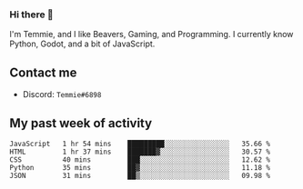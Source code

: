 ### Hi there 👋
I'm Temmie, and I like Beavers, Gaming, and Programming. I currently know Python, Godot, and a bit of JavaScript.

## Contact me
* Discord: `Temmie#6898`

## My past week of activity
<!--START_SECTION:waka-->

```text
JavaScript   1 hr 54 mins    █████████░░░░░░░░░░░░░░░░   35.66 %
HTML         1 hr 37 mins    ███████▓░░░░░░░░░░░░░░░░░   30.57 %
CSS          40 mins         ███░░░░░░░░░░░░░░░░░░░░░░   12.62 %
Python       35 mins         ██▓░░░░░░░░░░░░░░░░░░░░░░   11.18 %
JSON         31 mins         ██▒░░░░░░░░░░░░░░░░░░░░░░   09.98 %
```

<!--END_SECTION:waka-->
